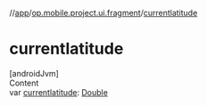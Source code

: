 //[app](../../index.md)/[op.mobile.project.ui.fragment](index.md)/[currentlatitude](currentlatitude.md)



# currentlatitude  
[androidJvm]  
Content  
var [currentlatitude](currentlatitude.md): [Double](https://kotlinlang.org/api/latest/jvm/stdlib/kotlin/-double/index.html)  



